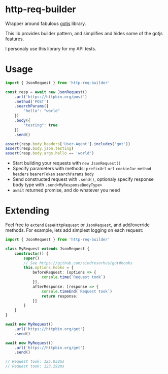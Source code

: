 # http-req-builder
 
Wrapper around fabulous [gotjs](https://github.com/sindresorhus/got) library. 

This lib provides builder pattern, and simplifies and hides some of the gotjs features.

I personaly use this library for my API tests.

# Usage

```typescript
import { JsonRequest } from 'http-req-builder'

const resp = await new JsonRequest()
    .url('https://httpbin.org/post')
    .method('POST')
    .searchParams({
        "hello": "world"
    })
    .body({
        "testing": true
    })
    .send()

assert(resp.body.headers['User-Agent'].includes('got'))
assert(resp.body.json.testing)  
assert(resp.body.args.hello == 'world')  
```

- Start building your requests with `new JsonRequest()`
- Specify parameters with methods:
`prefixUrl` `url` `cookieJar` `method` `headers` `bearerToken` `searchParams` `body`
- Send constructed request with `.send()`, optionaly specify response body type with `.send<MyResponseBodyType>`
- `await` returned promise, and do whatever you need


# Extending

Feel free to `extend` `BaseHttpRequest` or `JsonRequest`, and add/override methods. For example, lets add simplest logging on each request:

```typescript
import { JsonRequest } from 'http-req-builder'

class MyRequest extends JsonRequest {
    constructor() {
        super()
        // See https://github.com/sindresorhus/got#hooks
        this.options.hooks = {
            beforeRequest: [options => {
                console.time(`Request took`)
            }],
            afterResponse: [response => {
                console.timeEnd(`Request took`)
                return response;
            }]
        }
    }
}

await new MyRequest()
    .url('https://httpbin.org/get')
    .send()

await new MyRequest()
    .url('https://httpbin.org/get')
    .send()

// Request took: 125.032ms
// Request took: 123.292ms
```

